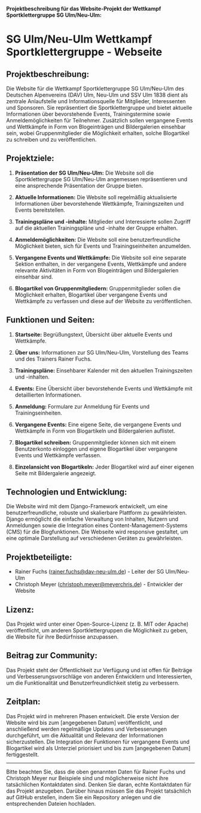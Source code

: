 **Projektbeschreibung für das Website-Projekt der Wettkampf Sportklettergruppe SG Ulm/Neu-Ulm:**

# SG Ulm/Neu-Ulm Wettkampf Sportklettergruppe - Webseite

## Projektbeschreibung:

Die Website für die Wettkampf Sportklettergruppe SG Ulm/Neu-Ulm des Deutschen Alpenvereins (DAV) Ulm, Neu-Ulm und SSV Ulm 1838 dient als zentrale Anlaufstelle und Informationsquelle für Mitglieder, Interessenten und Sponsoren. Sie repräsentiert die Sportklettergruppe und bietet aktuelle Informationen über bevorstehende Events, Trainingstermine sowie Anmeldemöglichkeiten für Teilnehmer. Zusätzlich sollen vergangene Events und Wettkämpfe in Form von Blogeinträgen und Bildergalerien einsehbar sein, wobei Gruppenmitglieder die Möglichkeit erhalten, solche Blogartikel zu schreiben und zu veröffentlichen.

## Projektziele:

1. **Präsentation der SG Ulm/Neu-Ulm:** Die Website soll die Sportklettergruppe SG Ulm/Neu-Ulm angemessen repräsentieren und eine ansprechende Präsentation der Gruppe bieten.

2. **Aktuelle Informationen:** Die Website soll regelmäßig aktualisierte Informationen über bevorstehende Wettkämpfe, Trainingszeiten und Events bereitstellen.

3. **Trainingspläne und -inhalte:** Mitglieder und Interessierte sollen Zugriff auf die aktuellen Trainingspläne und -inhalte der Gruppe erhalten.

4. **Anmeldemöglichkeiten:** Die Website soll eine benutzerfreundliche Möglichkeit bieten, sich für Events und Trainingseinheiten anzumelden.

5. **Vergangene Events und Wettkämpfe:** Die Website soll eine separate Sektion enthalten, in der vergangene Events, Wettkämpfe und andere relevante Aktivitäten in Form von Blogeinträgen und Bildergalerien einsehbar sind.

6. **Blogartikel von Gruppenmitgliedern:** Gruppenmitglieder sollen die Möglichkeit erhalten, Blogartikel über vergangene Events und Wettkämpfe zu verfassen und diese auf der Website zu veröffentlichen.

## Funktionen und Seiten:

1. **Startseite:** Begrüßungstext, Übersicht über aktuelle Events und Wettkämpfe.

2. **Über uns:** Informationen zur SG Ulm/Neu-Ulm, Vorstellung des Teams und des Trainers Rainer Fuchs.

3. **Trainingspläne:** Einsehbarer Kalender mit den aktuellen Trainingszeiten und -inhalten.

4. **Events:** Eine Übersicht über bevorstehende Events und Wettkämpfe mit detaillierten Informationen.

5. **Anmeldung:** Formulare zur Anmeldung für Events und Trainingseinheiten.

6. **Vergangene Events:** Eine eigene Seite, die vergangene Events und Wettkämpfe in Form von Blogartikeln und Bildergalerien auflistet.

7. **Blogartikel schreiben:** Gruppenmitglieder können sich mit einem Benutzerkonto einloggen und eigene Blogartikel über vergangene Events und Wettkämpfe verfassen.

8. **Einzelansicht von Blogartikeln:** Jeder Blogartikel wird auf einer eigenen Seite mit Bildergalerie angezeigt.

## Technologien und Entwicklung:

Die Website wird mit dem Django-Framework entwickelt, um eine benutzerfreundliche, robuste und skalierbare Plattform zu gewährleisten. Django ermöglicht die einfache Verwaltung von Inhalten, Nutzern und Anmeldungen sowie die Integration eines Content-Management-Systems (CMS) für die Blogfunktionen. Die Webseite wird responsive gestaltet, um eine optimale Darstellung auf verschiedenen Geräten zu gewährleisten.

## Projektbeteiligte:

- Rainer Fuchs (rainer.fuchs@dav-neu-ulm.de) - Leiter der SG Ulm/Neu-Ulm
- Christoph Meyer (christoph.meyer@meyerchris.de) - Entwickler der Website

## Lizenz:

Das Projekt wird unter einer Open-Source-Lizenz (z. B. MIT oder Apache) veröffentlicht, um anderen Sportklettergruppen die Möglichkeit zu geben, die Website für ihre Bedürfnisse anzupassen.

## Beitrag zur Community:

Das Projekt steht der Öffentlichkeit zur Verfügung und ist offen für Beiträge und Verbesserungsvorschläge von anderen Entwicklern und Interessierten, um die Funktionalität und Benutzerfreundlichkeit stetig zu verbessern.

## Zeitplan:

Das Projekt wird in mehreren Phasen entwickelt. Die erste Version der Website wird bis zum [angegebenen Datum] veröffentlicht, und anschließend werden regelmäßige Updates und Verbesserungen durchgeführt, um die Aktualität und Relevanz der Informationen sicherzustellen. Die Integration der Funktionen für vergangene Events und Blogartikel wird als Unterziel priorisiert und bis zum [angegebenen Datum] fertiggestellt.

---

Bitte beachten Sie, dass die oben genannten Daten für Rainer Fuchs und Christoph Meyer nur Beispiele sind und möglicherweise nicht ihre tatsächlichen Kontaktdaten sind. Denken Sie daran, echte Kontaktdaten für das Projekt anzugeben. Darüber hinaus müssen Sie das Projekt tatsächlich auf GitHub erstellen, indem Sie ein Repository anlegen und die entsprechenden Dateien hochladen.
